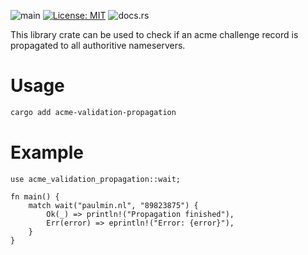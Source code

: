 ![main](https://github.com/paulusminus/transip/actions/workflows/rust.yml/badge.svg)
[![License: MIT](https://img.shields.io/badge/License-MIT-yellow.svg)](https://opensource.org/licenses/MIT)
![docs.rs](https://img.shields.io/docsrs/transip)

This library crate can be used to check if an acme challenge record is propagated to all authoritive nameservers.


# Usage

```bash
cargo add acme-validation-propagation
```

# Example

```
use acme_validation_propagation::wait;

fn main() {
    match wait("paulmin.nl", "89823875") {
        Ok(_) => println!("Propagation finished"),
        Err(error) => eprintln!("Error: {error}"),
    }
}
```
